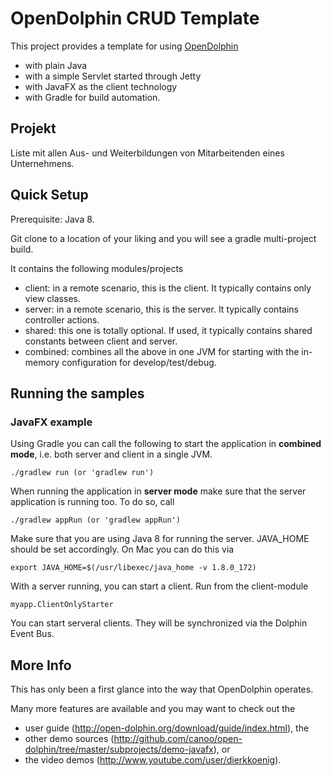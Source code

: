 # OpenDolphin CRUD Template

This project provides a template for using [OpenDolphin](http://open-dolphin.org) 

- with plain Java 
- with a simple Servlet started through Jetty
- with JavaFX as the client technology
- with Gradle for build automation.

 
 ## Projekt
Liste mit allen Aus- und Weiterbildungen von Mitarbeitenden eines Unternehmens.

## Quick Setup

Prerequisite: Java 8.

Git clone to a location of your liking and you will see a gradle multi-project build.

It contains the following modules/projects
- client: in a remote scenario, this is the client. It typically contains only view classes.
- server: in a remote scenario, this is the server. It typically contains controller actions.
- shared: this one is totally optional. If used, it typically contains shared constants between client and server.
- combined: combines all the above in one JVM for starting with the in-memory configuration for develop/test/debug.


## Running the samples

### JavaFX example

Using Gradle you can call the following to start the application in **combined mode**, i.e. both server and client in a single JVM.

    ./gradlew run (or 'gradlew run')


When running the application in **server mode** make sure that the server application is running too. To do so, call

    ./gradlew appRun (or 'gradlew appRun')
    
Make sure that you are using Java 8 for running the server. JAVA_HOME should be set accordingly. On Mac you can do this via

    export JAVA_HOME=$(/usr/libexec/java_home -v 1.8.0_172)
    
With a server running, you can start a client. Run from the client-module 

    myapp.ClientOnlyStarter
    
You can start serveral clients. They will be synchronized via the Dolphin Event Bus.
    
## More Info

This has only been a first glance into the way that OpenDolphin operates.

Many more features are available and you may want to check out the
- user guide (http://open-dolphin.org/download/guide/index.html), the
- other demo sources (http://github.com/canoo/open-dolphin/tree/master/subprojects/demo-javafx), or
- the video demos (http://www.youtube.com/user/dierkkoenig).

